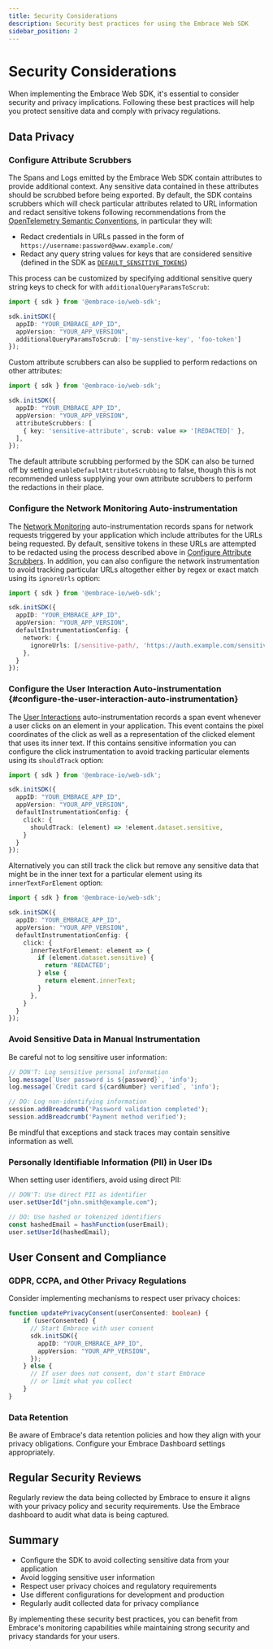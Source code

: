 ```yaml
---
title: Security Considerations
description: Security best practices for using the Embrace Web SDK
sidebar_position: 2
---
```


# Security Considerations

When implementing the Embrace Web SDK, it's essential to consider security and privacy implications. Following these
best practices will help you protect sensitive data and comply with privacy regulations.

## Data Privacy

### Configure Attribute Scrubbers

The Spans and Logs emitted by the Embrace Web SDK contain attributes to provide additional context. Any sensitive data
contained in these attributes should be scrubbed before being exported. By default, the SDK contains scrubbers which
will check particular attributes related to URL information and redact sensitive tokens following recommendations from
the [OpenTelemetry Semantic Conventions](https://github.com/open-telemetry/semantic-conventions/blob/3b64cb31022feaacb410bfd6e571c1f19b5fbce0/docs/registry/attributes/url.md?plain=1#L34),
in particular they will:
* Redact credentials in URLs passed in the form of `https://username:password@www.example.com/`
* Redact any query string values for keys that are considered sensitive (defined in the SDK as
[`DEFAULT_SENSITIVE_TOKENS`](https://github.com/embrace-io/embrace-web-sdk/blob/5020e9ca919e7088a7ef42cc6ac9caaebfd1f370/src/sdk/defaultAttributeScrubbers.ts#L12))

This process can be customized by specifying additional sensitive query string keys to check for with
`additionalQueryParamsToScrub`:

```typescript
import { sdk } from '@embrace-io/web-sdk';

sdk.initSDK({
  appID: "YOUR_EMBRACE_APP_ID",
  appVersion: "YOUR_APP_VERSION",
  additionalQueryParamsToScrub: ['my-senstive-key', 'foo-token']
});
```

Custom attribute scrubbers can also be supplied to perform redactions on other attributes:

```typescript
import { sdk } from '@embrace-io/web-sdk';

sdk.initSDK({
  appID: "YOUR_EMBRACE_APP_ID",
  appVersion: "YOUR_APP_VERSION",
  attributeScrubbers: [
    { key: 'sensitive-attribute', scrub: value => '[REDACTED]' },
  ],
});
```

The default attribute scrubbing performed by the SDK can also be turned off by setting `enableDefaultAttributeScrubbing`
to false, though this is not recommended unless supplying your own attribute scrubbers to perform the redactions in
their place.

### Configure the Network Monitoring Auto-instrumentation

The [Network Monitoring](/docs/web/automatic-instrumentation/network-monitoring.md) auto-instrumentation records spans
for network requests triggered by your application which include attributes for the URLs being requested. By default,
sensitive tokens in these URLs are attempted to be redacted using the process described above in
[Configure Attribute Scrubbers](#configure-attribute-scrubbers). In addition, you can also configure the network
instrumentation to avoid tracking particular URLs altogether either by regex or exact match using its `ignoreUrls`
option:

```typescript
import { sdk } from '@embrace-io/web-sdk';

sdk.initSDK({
  appID: "YOUR_EMBRACE_APP_ID",
  appVersion: "YOUR_APP_VERSION",
  defaultInstrumentationConfig: {
    network: {
      ignoreUrls: [/sensitive-path/, 'https://auth.example.com/sensitive/'],
    },
  }
});
```

### Configure the User Interaction Auto-instrumentation {#configure-the-user-interaction-auto-instrumentation}

The [User Interactions](/docs/web/automatic-instrumentation/user-interactions.md) auto-instrumentation records a span
event whenever a user clicks on an element in your application. This event contains the pixel coordinates of the
click as well as a representation of the clicked element that uses its inner text. If this contains sensitive
information you can configure the click instrumentation to avoid tracking particular elements using its `shouldTrack`
option:

```typescript
import { sdk } from '@embrace-io/web-sdk';

sdk.initSDK({
  appID: "YOUR_EMBRACE_APP_ID",
  appVersion: "YOUR_APP_VERSION",
  defaultInstrumentationConfig: {
    click: {
      shouldTrack: (element) => !element.dataset.sensitive,
    }
  }
});
```

Alternatively you can still track the click but remove any sensitive data that might be in the inner text for a
particular element using its `innerTextForElement` option:

```typescript
import { sdk } from '@embrace-io/web-sdk';

sdk.initSDK({
  appID: "YOUR_EMBRACE_APP_ID",
  appVersion: "YOUR_APP_VERSION",
  defaultInstrumentationConfig: {
    click: {
      innerTextForElement: element => {
        if (element.dataset.sensitive) {
          return 'REDACTED';
        } else {
          return element.innerText;
        }
      },
    }
  }
});
```

### Avoid Sensitive Data in Manual Instrumentation

Be careful not to log sensitive user information:

```typescript
// DON'T: Log sensitive personal information
log.message(`User password is ${password}`, 'info');
log.message(`Credit card ${cardNumber} verified`, 'info');

// DO: Log non-identifying information
session.addBreadcrumb('Password validation completed');
session.addBreadcrumb('Payment method verified');
```

Be mindful that exceptions and stack traces may contain sensitive information as well.

### Personally Identifiable Information (PII) in User IDs

When setting user identifiers, avoid using direct PII:

```typescript
// DON'T: Use direct PII as identifier
user.setUserId("john.smith@example.com");

// DO: Use hashed or tokenized identifiers
const hashedEmail = hashFunction(userEmail);
user.setUserId(hashedEmail);
```

## User Consent and Compliance

### GDPR, CCPA, and Other Privacy Regulations

Consider implementing mechanisms to respect user privacy choices:

```typescript
function updatePrivacyConsent(userConsented: boolean) {
    if (userConsented) {
      // Start Embrace with user consent
      sdk.initSDK({
        appID: "YOUR_EMBRACE_APP_ID",
        appVersion: "YOUR_APP_VERSION",
      });
    } else {
      // If user does not consent, don't start Embrace
      // or limit what you collect
    }
}
```

### Data Retention

Be aware of Embrace's data retention policies and how they align with your privacy obligations. Configure your Embrace
Dashboard settings appropriately.

## Regular Security Reviews

Regularly review the data being collected by Embrace to ensure it aligns with your privacy policy and security
requirements. Use the Embrace dashboard to audit what data is being captured.

## Summary

- Configure the SDK to avoid collecting sensitive data from your application
- Avoid logging sensitive user information
- Respect user privacy choices and regulatory requirements
- Use different configurations for development and production
- Regularly audit collected data for privacy compliance

By implementing these security best practices, you can benefit from Embrace's monitoring capabilities while maintaining
strong security and privacy standards for your users.
